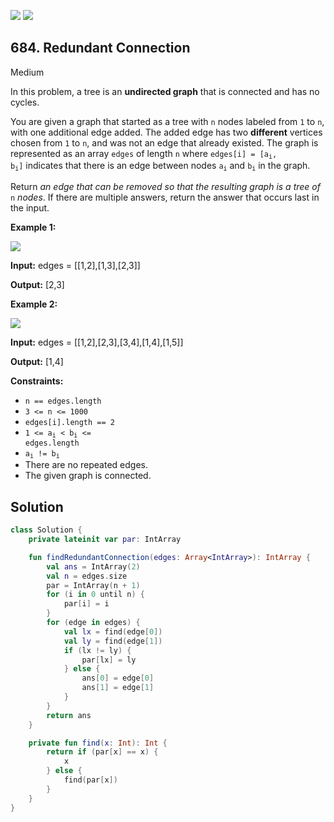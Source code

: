 [![](https://img.shields.io/github/stars/javadev/LeetCode-in-Kotlin?label=Stars&style=flat-square)](https://github.com/javadev/LeetCode-in-Kotlin)
[![](https://img.shields.io/github/forks/javadev/LeetCode-in-Kotlin?label=Fork%20me%20on%20GitHub%20&style=flat-square)](https://github.com/javadev/LeetCode-in-Kotlin/fork)

## 684\. Redundant Connection

Medium

In this problem, a tree is an **undirected graph** that is connected and has no cycles.

You are given a graph that started as a tree with `n` nodes labeled from `1` to `n`, with one additional edge added. The added edge has two **different** vertices chosen from `1` to `n`, and was not an edge that already existed. The graph is represented as an array `edges` of length `n` where <code>edges[i] = [a<sub>i</sub>, b<sub>i</sub>]</code> indicates that there is an edge between nodes <code>a<sub>i</sub></code> and <code>b<sub>i</sub></code> in the graph.

Return _an edge that can be removed so that the resulting graph is a tree of_ `n` _nodes_. If there are multiple answers, return the answer that occurs last in the input.

**Example 1:**

![](https://assets.leetcode.com/uploads/2021/05/02/reduntant1-1-graph.jpg)

**Input:** edges = \[\[1,2],[1,3],[2,3]]

**Output:** [2,3]

**Example 2:**

![](https://assets.leetcode.com/uploads/2021/05/02/reduntant1-2-graph.jpg)

**Input:** edges = \[\[1,2],[2,3],[3,4],[1,4],[1,5]]

**Output:** [1,4]

**Constraints:**

*   `n == edges.length`
*   `3 <= n <= 1000`
*   `edges[i].length == 2`
*   <code>1 <= a<sub>i</sub> < b<sub>i</sub> <= edges.length</code>
*   <code>a<sub>i</sub> != b<sub>i</sub></code>
*   There are no repeated edges.
*   The given graph is connected.

## Solution

```kotlin
class Solution {
    private lateinit var par: IntArray

    fun findRedundantConnection(edges: Array<IntArray>): IntArray {
        val ans = IntArray(2)
        val n = edges.size
        par = IntArray(n + 1)
        for (i in 0 until n) {
            par[i] = i
        }
        for (edge in edges) {
            val lx = find(edge[0])
            val ly = find(edge[1])
            if (lx != ly) {
                par[lx] = ly
            } else {
                ans[0] = edge[0]
                ans[1] = edge[1]
            }
        }
        return ans
    }

    private fun find(x: Int): Int {
        return if (par[x] == x) {
            x
        } else {
            find(par[x])
        }
    }
}
```